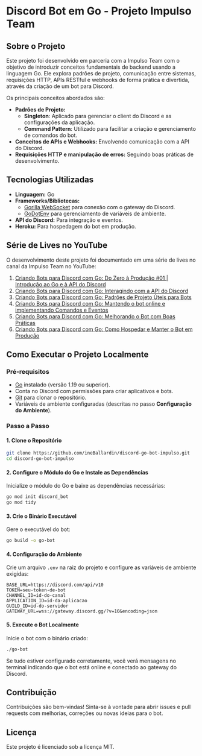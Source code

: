 # Discord Bot em Go - Projeto Impulso Team

## Sobre o Projeto
Este projeto foi desenvolvido em parceria com a Impulso Team com o objetivo de introduzir conceitos fundamentais de backend usando a linguagem Go. Ele explora padrões de projeto, comunicação entre sistemas, requisições HTTP, APIs RESTful e webhooks de forma prática e divertida, através da criação de um bot para Discord.

Os principais conceitos abordados são:
- **Padrões de Projeto:**
  - **Singleton**: Aplicado para gerenciar o client do Discord e as configurações da aplicação.
  - **Command Pattern**: Utilizado para facilitar a criação e gerenciamento de comandos do bot.
- **Conceitos de APIs e Webhooks:** Envolvendo comunicação com a API do Discord.
- **Requisições HTTP e manipulação de erros:** Seguindo boas práticas de desenvolvimento.

## Tecnologias Utilizadas
- **Linguagem:** Go
- **Frameworks/Bibliotecas:**
  - [Gorilla WebSocket](https://github.com/gorilla/websocket) para conexão com o gateway do Discord.
  - [GoDotEnv](https://github.com/joho/godotenv) para gerenciamento de variáveis de ambiente.
- **API do Discord:** Para integração e eventos.
- **Heroku:** Para hospedagem do bot em produção.

## Série de Lives no YouTube
O desenvolvimento deste projeto foi documentado em uma série de lives no canal da Impulso Team no YouTube:

1. [Criando Bots para Discord com Go: Do Zero à Produção #01 | Introdução ao Go e à API do Discord](https://youtu.be/QQgyFL6kBXU)
2. [Criando Bots para Discord com Go: Interagindo com a API do Discord](https://www.youtube.com/watch?v=XYgBLc2cYJM)
3. [Criando Bots para Discord com Go: Padrões de Projeto Úteis para Bots](https://www.youtube.com/watch?v=GDA1Yr6rwDI)
4. [Criando Bots para Discord com Go: Mantendo o bot online e implementando Comandos e Eventos](https://www.youtube.com/watch?v=p4cjIP6wqqU)
5. [Criando Bots para Discord com Go: Melhorando o Bot com Boas Práticas](https://www.youtube.com/watch?v=DyItWMsoJq4&t)
6. [Criando Bots para Discord com Go: Como Hospedar e Manter o Bot em Produção](https://www.youtube.com/watch?v=o6bDoaCvo3A)

## Como Executar o Projeto Localmente

### Pré-requisitos
- [Go](https://golang.org/) instalado (versão 1.19 ou superior).
- Conta no Discord com permissões para criar aplicativos e bots.
- [Git](https://git-scm.com/) para clonar o repositório.
- Variáveis de ambiente configuradas (descritas no passo **Configuração do Ambiente**).

### Passo a Passo

#### 1. Clone o Repositório
```bash
git clone https://github.com/ineBallardin/discord-go-bot-impulso.git
cd discord-go-bot-impulso
```

#### 2. Configure o Módulo do Go e Instale as Dependências
Inicialize o módulo do Go e baixe as dependências necessárias:
```bash
go mod init discord_bot
go mod tidy
```

#### 3. Crie o Binário Executável
Gere o executável do bot:
```bash
go build -o go-bot
```

#### 4. Configuração do Ambiente
Crie um arquivo `.env` na raiz do projeto e configure as variáveis de ambiente exigidas:
```env
BASE_URL=https://discord.com/api/v10
TOKEN=seu-token-de-bot
CHANNEL_ID=id-do-canal
APPLICATION_ID=id-da-aplicacao
GUILD_ID=id-do-servidor
GATEWAY_URL=wss://gateway.discord.gg/?v=10&encoding=json
```

#### 5. Execute o Bot Localmente
Inicie o bot com o binário criado:
```bash
./go-bot
```
Se tudo estiver configurado corretamente, você verá mensagens no terminal indicando que o bot está online e conectado ao gateway do Discord.

## Contribuição
Contribuições são bem-vindas! Sinta-se à vontade para abrir issues e pull requests com melhorias, correções ou novas ideias para o bot.

## Licença
Este projeto é licenciado sob a licença MIT.

